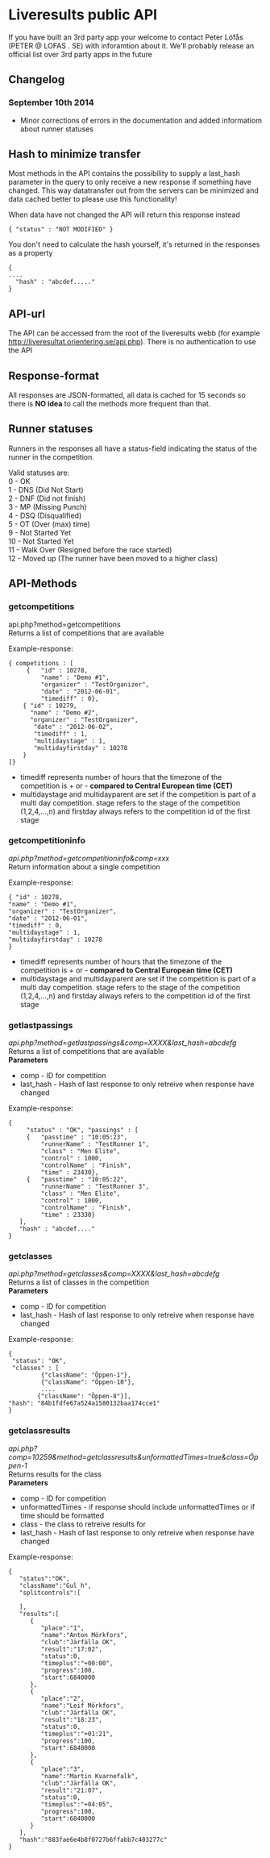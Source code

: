 # Liveresults public API
If you have built an 3rd party app your welcome to contact Peter Löfås (PETER @ LOFAS . SE) with inforamtion about it. We'll probably release an official list over 3rd party apps in the future

## Changelog
### September 10th 2014 
* Minor corrections of errors in the documentation and added informatiom about runner statuses

## Hash to minimize transfer
Most methods in the API contains the possibility to supply a last_hash parameter in the query to only receive a new response if something have changed. This way datatransfer out from the servers can be minimized and data cached better to please use this functionality!

When data have not changed the API will return this response instead
```
{ "status" : "NOT MODIFIED" } 
```
You don't need to calculate the hash yourself, it's returned in the responses as a property 
```
{ 
....
  "hash" : "abcdef....." 
}
```
## API-url
The API can be accessed from the root of the liveresults webb (for example http://liveresultat.orientering.se/api.php). There is no authentication to use the API

## Response-format
All responses are JSON-formatted, all data is cached for 15 seconds so there is **NO idea** to call the methods more frequent than that.

## Runner statuses
Runners in the responses all have a status-field indicating the status of the runner in the competition.

Valid statuses are:  
0 - OK  
1 - DNS (Did Not Start)  
2 - DNF (Did not finish)  
3 - MP (Missing Punch)  
4 - DSQ (Disqualified)  
5 - OT (Over (max) time)  
9 - Not Started Yet  
10 - Not Started Yet  
11 - Walk Over (Resigned before the race started)  
12 - Moved up (The runner have been moved to a higher class)  

## API-Methods
### getcompetitions
api.php?method=getcompetitions  
Returns a list of competitions that are available  

Example-response:
```
{ competitions : [  
     {   "id" : 10278, 
         "name" : "Demo #1", 
         "organizer" : "TestOrganizer", 
         "date" : "2012-06-01",
         "timediff" : 0},
    { "id" : 10279, 
      "name" : "Demo #2", 
      "organizer" : "TestOrganizer", 
       "date" : "2012-06-02",
       "timediff" : 1,
       "multidaystage" : 1,
       "multidayfirstday" : 10278
    }
]}
```
* timediff represents number of hours that the timezone of the competition is + or - **compared to Central European time (CET)**
* multidaystage and multidayparent are set if the competition is part of a multi day competition. stage refers to the stage of the competition (1,2,4,...,n) and firstday always refers to the competition id of the first stage

### getcompetitioninfo
_api.php?method=getcompetitioninfo&comp=xxx_  
Return information about a single competition  

Example-response:
```
{ "id" : 10278, 
"name" : "Demo #1", 
"organizer" : "TestOrganizer", 
"date" : "2012-06-01",
"timediff" : 0,
"multidaystage" : 1,
"multidayfirstday" : 10278
}
```
* timediff represents number of hours that the timezone of the competition is + or - **compared to Central European time (CET)**
* multidaystage and multidayparent are set if the competition is part of a multi day competition. stage refers to the stage of the competition (1,2,4,...,n) and firstday always refers to the competition id of the first stage

### getlastpassings
_api.php?method=getlastpassings&comp=XXXX&last_hash=abcdefg_  
Returns a list of competitions that are available  
**Parameters**
* comp - ID for competition
* last_hash - Hash of last response to only retreive when response have changed

Example-response:
```
{ 
     "status" : "OK", "passings" : [  
     {   "passtime" : "10:05:23", 
         "runnerName" : "TestRunner 1", 
         "class" : "Men Elite", 
         "control" : 1000,
         "controlName" : "Finish",
         "time" : 23430},
     {   "passtime" : "10:05:22", 
         "runnerName" : "TestRunner 3", 
         "class" : "Men Elite", 
         "control" : 1000,
         "controlName" : "Finish",
         "time" : 23330}
   ],
   "hash" : "abcdef...."
}
```
### getclasses
_api.php?method=getclasses&comp=XXXX&last_hash=abcdefg_  
Returns a list of classes in the competition  
**Parameters**  
* comp - ID for competition
* last_hash - Hash of last response to only retreive when response have changed

Example-response:
```
{ 
 "status": "OK", 
 "classes" : [
         {"className": "Öppen-1"},
         {"className": "Öppen-10"},
         ....
        {"className": "Öppen-8"}], 
"hash": "84b1fdfe67a524a1580132baa174cce1"
}
```
### getclassresults
_api.php?comp=10259&method=getclassresults&unformattedTimes=true&class=Öppen-1_  
Returns results for the class  
**Parameters**  
* comp - ID for competition
* unformattedTimes - if response should include unformattedTimes or if time should be formatted 
* class - the class to retreive results for 
* last_hash - Hash of last response to only retreive when response have changed

Example-response:
```
{
   "status":"OK",
   "className":"Gul h",
   "splitcontrols":[

   ],
   "results":[
      {
         "place":"1",
         "name":"Anton Mörkfors",
         "club":"Järfälla OK",
         "result":"17:02",
         "status":0,
         "timeplus":"+00:00",
         "progress":100,
         "start":6840000
      },
      {
         "place":"2",
         "name":"Leif Mörkfors",
         "club":"Järfälla OK",
         "result":"18:23",
         "status":0,
         "timeplus":"+01:21",
         "progress":100,
         "start":6840000
      },
      {
         "place":"3",
         "name":"Martin Kvarnefalk",
         "club":"Järfälla OK",
         "result":"21:07",
         "status":0,
         "timeplus":"+04:05",
         "progress":100,
         "start":6840000
      }
   ],
   "hash":"883fae6e4b8f0727b6ffabb7c403277c"
}
```

